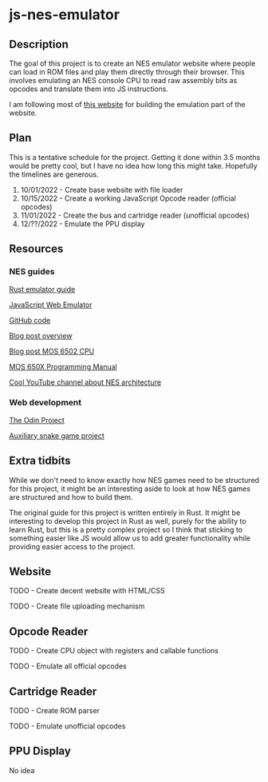 # js-nes-emulator
## Description
The goal of this project is to create an NES emulator website where people can load in ROM files and play them directly through their browser. This involves emulating an NES console CPU to read raw assembly bits as opcodes and translate them into JS instructions.

I am following most of [this website](https://bugzmanov.github.io/nes_ebook/chapter_3_4.html) for building the emulation part of the website.

## Plan
This is a tentative schedule for the project. Getting it done within 3.5 months would be pretty cool, but I have no idea how long this might take. Hopefully the timelines are generous.
1. 10/01/2022 - Create base website with file loader
2. 10/15/2022 - Create a working JavaScript Opcode reader (official opcodes)
3. 11/01/2022 - Create the bus and cartridge reader (unofficial opcodes)
4. 12/??/2022 - Emulate the PPU display

## Resources
### NES guides
[Rust emulator guide](https://bugzmanov.github.io/nes_ebook/chapter_3_4.html)

[JavaScript Web Emulator](https://jsnes.org/)

[GitHub code](https://github.com/bfirsh/jsnes)

[Blog post overview](https://www.middle-engine.com/blog/posts/2020/06/22/programming-the-nes-the-nes-in-overview)

[Blog post MOS 6502 CPU](https://www.middle-engine.com/blog/posts/2020/06/23/programming-the-nes-the-6502-in-detail)

[MOS 650X Programming Manual](http://archive.6502.org/books/mcs6500_family_programming_manual.pdf)

[Cool YouTube channel about NES architecture](https://www.youtube.com/c/NesHacker)

### Web development
[The Odin Project](https://www.theodinproject.com/)

[Auxiliary snake game project](https://www.educative.io/blog/javascript-snake-game-tutorial)

## Extra tidbits
While we don't need to know exactly how NES games need to be structured for this project, it might be an interesting aside to look at how NES games are structured and how to build them.

The original guide for this project is written entirely in Rust. It might be interesting to develop this project in Rust as well, purely for the ability to learn Rust, but this is a pretty complex project so I think that sticking to something easier like JS would allow us to add greater functionality while providing easier access to the project.

## Website
TODO - Create decent website with HTML/CSS

TODO - Create file uploading mechanism

## Opcode Reader
TODO - Create CPU object with registers and callable functions

TODO - Emulate all official opcodes

## Cartridge Reader
TODO - Create ROM parser

TODO - Emulate unofficial opcodes

## PPU Display
No idea
